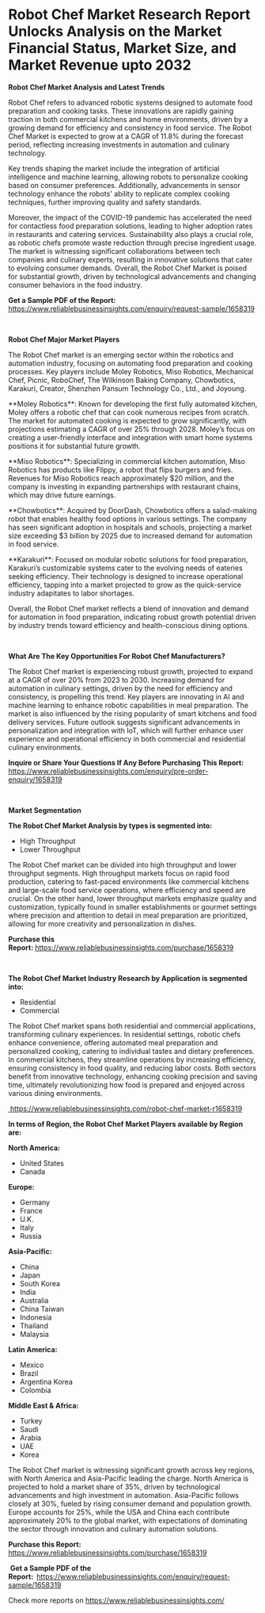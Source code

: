 <p><h1>Robot Chef Market Research Report Unlocks Analysis on the Market Financial Status, Market Size, and Market Revenue upto 2032</h1></p><p><strong>Robot Chef Market Analysis and Latest Trends</strong></p>
<p><p>Robot Chef refers to advanced robotic systems designed to automate food preparation and cooking tasks. These innovations are rapidly gaining traction in both commercial kitchens and home environments, driven by a growing demand for efficiency and consistency in food service. The Robot Chef Market is expected to grow at a CAGR of 11.8% during the forecast period, reflecting increasing investments in automation and culinary technology. </p><p>Key trends shaping the market include the integration of artificial intelligence and machine learning, allowing robots to personalize cooking based on consumer preferences. Additionally, advancements in sensor technology enhance the robots' ability to replicate complex cooking techniques, further improving quality and safety standards. </p><p>Moreover, the impact of the COVID-19 pandemic has accelerated the need for contactless food preparation solutions, leading to higher adoption rates in restaurants and catering services. Sustainability also plays a crucial role, as robotic chefs promote waste reduction through precise ingredient usage. The market is witnessing significant collaborations between tech companies and culinary experts, resulting in innovative solutions that cater to evolving consumer demands. Overall, the Robot Chef Market is poised for substantial growth, driven by technological advancements and changing consumer behaviors in the food industry.</p></p>
<p><strong>Get a Sample PDF of the Report:&nbsp;</strong> <a href="https://www.reliablebusinessinsights.com/enquiry/request-sample/1658319?utm_campaign=3100&utm_medium=2&utm_source=Github&utm_content=ia&utm_term=08042025&utm_id=robot-chef">https://www.reliablebusinessinsights.com/enquiry/request-sample/1658319</a></p>
<p>&nbsp;</p>
<p><strong>Robot Chef Major Market Players</strong></p>
<p><p>The Robot Chef market is an emerging sector within the robotics and automation industry, focusing on automating food preparation and cooking processes. Key players include Moley Robotics, Miso Robotics, Mechanical Chef, Picnic, RoboChef, The Wilkinson Baking Company, Chowbotics, Karakuri, Creator, Shenzhen Pansum Technology Co., Ltd., and Joyoung.</p><p>**Moley Robotics**: Known for developing the first fully automated kitchen, Moley offers a robotic chef that can cook numerous recipes from scratch. The market for automated cooking is expected to grow significantly, with projections estimating a CAGR of over 25% through 2028. Moley’s focus on creating a user-friendly interface and integration with smart home systems positions it for substantial future growth.</p><p>**Miso Robotics**: Specializing in commercial kitchen automation, Miso Robotics has products like Flippy, a robot that flips burgers and fries. Revenues for Miso Robotics reach approximately $20 million, and the company is investing in expanding partnerships with restaurant chains, which may drive future earnings.</p><p>**Chowbotics**: Acquired by DoorDash, Chowbotics offers a salad-making robot that enables healthy food options in various settings. The company has seen significant adoption in hospitals and schools, projecting a market size exceeding $3 billion by 2025 due to increased demand for automation in food service.</p><p>**Karakuri**: Focused on modular robotic solutions for food preparation, Karakuri’s customizable systems cater to the evolving needs of eateries seeking efficiency. Their technology is designed to increase operational efficiency, tapping into a market projected to grow as the quick-service industry adapitates to labor shortages.</p><p>Overall, the Robot Chef market reflects a blend of innovation and demand for automation in food preparation, indicating robust growth potential driven by industry trends toward efficiency and health-conscious dining options.</p></p>
<p>&nbsp;</p>
<p><strong>What Are The Key Opportunities For Robot Chef Manufacturers?</strong></p>
<p><p>The Robot Chef market is experiencing robust growth, projected to expand at a CAGR of over 20% from 2023 to 2030. Increasing demand for automation in culinary settings, driven by the need for efficiency and consistency, is propelling this trend. Key players are innovating in AI and machine learning to enhance robotic capabilities in meal preparation. The market is also influenced by the rising popularity of smart kitchens and food delivery services. Future outlook suggests significant advancements in personalization and integration with IoT, which will further enhance user experience and operational efficiency in both commercial and residential culinary environments.</p></p>
<p><strong>Inquire or Share Your Questions If Any Before Purchasing This Report:</strong> <a href="https://www.reliablebusinessinsights.com/enquiry/pre-order-enquiry/1658319?utm_campaign=3100&utm_medium=2&utm_source=Github&utm_content=ia&utm_term=08042025&utm_id=robot-chef">https://www.reliablebusinessinsights.com/enquiry/pre-order-enquiry/1658319</a></p>
<p>&nbsp;</p>
<p><strong>Market Segmentation</strong></p>
<p><strong>The Robot Chef Market Analysis by types is segmented into:</strong></p>
<p><ul><li>High Throughput</li><li>Lower Throughput</li></ul></p>
<p><p>The Robot Chef market can be divided into high throughput and lower throughput segments. High throughput markets focus on rapid food production, catering to fast-paced environments like commercial kitchens and large-scale food service operations, where efficiency and speed are crucial. On the other hand, lower throughput markets emphasize quality and customization, typically found in smaller establishments or gourmet settings where precision and attention to detail in meal preparation are prioritized, allowing for more creativity and personalization in dishes.</p></p>
<p><strong>Purchase this Report:&nbsp;</strong><a href="https://www.reliablebusinessinsights.com/purchase/1658319?utm_campaign=3100&utm_medium=2&utm_source=Github&utm_content=ia&utm_term=08042025&utm_id=robot-chef">https://www.reliablebusinessinsights.com/purchase/1658319</a></p>
<p>&nbsp;</p>
<p><strong>The Robot Chef Market Industry Research by Application is segmented into:</strong></p>
<p><ul><li>Residential</li><li>Commercial</li></ul></p>
<p><p>The Robot Chef market spans both residential and commercial applications, transforming culinary experiences. In residential settings, robotic chefs enhance convenience, offering automated meal preparation and personalized cooking, catering to individual tastes and dietary preferences. In commercial kitchens, they streamline operations by increasing efficiency, ensuring consistency in food quality, and reducing labor costs. Both sectors benefit from innovative technology, enhancing cooking precision and saving time, ultimately revolutionizing how food is prepared and enjoyed across various dining environments.</p></p>
<p><a href="https://www.reliablebusinessinsights.com/robot-chef-market-r1658319?utm_campaign=3100&utm_medium=2&utm_source=Github&utm_content=ia&utm_term=08042025&utm_id=robot-chef">&nbsp;https://www.reliablebusinessinsights.com/robot-chef-market-r1658319</a></p>
<p><strong>In terms of Region, the Robot Chef Market Players available by Region are:</strong></p>
<p>
    <p> <strong> North America: </strong>
        <ul>
            <li>United States</li>
            <li>Canada</li>
        </ul>
        </p> 
    <p> <strong> Europe: </strong>
        <ul>
            <li>Germany</li>
            <li>France</li>
            <li>U.K.</li>
            <li>Italy</li>
            <li>Russia</li>
        </ul>
        </p> 
    <p> <strong> Asia-Pacific: </strong>
        <ul>
            <li>China</li>
            <li>Japan</li>
            <li>South Korea</li>
            <li>India</li>
            <li>Australia</li>
            <li>China Taiwan</li>
            <li>Indonesia</li>
            <li>Thailand</li>
            <li>Malaysia</li>
        </ul>
        </p> 
    <p> <strong> Latin America: </strong>
        <ul>
            <li>Mexico</li>
            <li>Brazil</li>
            <li>Argentina Korea</li>
            <li>Colombia</li>
        </ul>
        </p> 
    <p> <strong> Middle East & Africa: </strong>
        <ul>
            <li>Turkey</li>
            <li>Saudi</li>
            <li>Arabia</li>
            <li>UAE</li>
            <li>Korea</li>
        </ul>
    </p>
    </p>
<p><p>The Robot Chef market is witnessing significant growth across key regions, with North America and Asia-Pacific leading the charge. North America is projected to hold a market share of 35%, driven by technological advancements and high investment in automation. Asia-Pacific follows closely at 30%, fueled by rising consumer demand and population growth. Europe accounts for 25%, while the USA and China each contribute approximately 20% to the global market, with expectations of dominating the sector through innovation and culinary automation solutions.</p></p>
<p><strong>Purchase this Report: </strong><a href="https://www.reliablebusinessinsights.com/purchase/1658319?utm_campaign=3100&utm_medium=2&utm_source=Github&utm_content=ia&utm_term=08042025&utm_id=robot-chef">https://www.reliablebusinessinsights.com/purchase/1658319</a></p>
<p>&nbsp;<strong>Get a Sample PDF of the Report:&nbsp;&nbsp;</strong><a href="https://www.reliablebusinessinsights.com/enquiry/request-sample/1658319?utm_campaign=3100&utm_medium=2&utm_source=Github&utm_content=ia&utm_term=08042025&utm_id=robot-chef">https://www.reliablebusinessinsights.com/enquiry/request-sample/1658319</a></p>
<p><strong></strong></p>
<p>Check more reports on <a href="https://www.reliablebusinessinsights.com/?utm_campaign=3100&utm_medium=2&utm_source=Github&utm_content=ia&utm_term=08042025&utm_id=robot-chef">https://www.reliablebusinessinsights.com/</a></p>